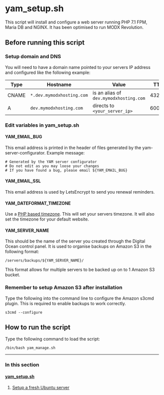 # yam_setup.sh

This script will install and configure a web server running PHP 7.1 FPM, Maria DB and NGINX. It has been optimised to run MODX Revolution.

## Before running this script

### Setup domain and DNS

You will need to have a domain name pointed to your servers IP address and configured like the following example:

Type | Hostname | Value | TTL
------------ | ------------- | ------------- | -------------
CNAME | `*.dev.mymodxhosting.com` | is an alias of `dev.mymodxhosting.com` | 43200
A | `dev.mymodxhosting.com` | directs to `<your_server_ip>` | 600

### Edit variables in yam_setup.sh

#### YAM_EMAIL_BUG

This email address is printed in the header of files generated by the yam-server-configurator. Example message:
```
# Generated by the YAM server configurator
# Do not edit as you may loose your changes
# If you have found a bug, please email ${YAM_EMAIL_BUG}
```

#### YAM_EMAIL_SSL

This email address is used by LetsEncrypt to send you renewal reminders.

#### YAM_DATEFORMAT_TIMEZONE

Use a [PHP based timezone](http://php.net/manual/en/timezones.php). This will set your servers timezone. It will also set the timezone for your default website.

#### YAM_SERVER_NAME

This should be the name of the server you created through the Digital Ocean control panel. It is used to organise backups on Amazon S3 in the following format:

```
/servers/backups/${YAM_SERVER_NAME}/
```
This format allows for multiple servers to be backed up on to 1 Amazon S3 bucket.

### Remember to setup Amazon S3 after installation

Type the following into the command line to configure the Amazon s3cmd plugin. This is required to enable backups to work correctly.
```
s3cmd --configure
```

## How to run the script

Type the following command to load the script:
```
/bin/bash yam_manage.sh
```

***

### In this section
#### [yam_setup.sh](/docs/yam_setup)
  1. [Setup a fresh Ubuntu server](/docs/yam_setup/01.md)
